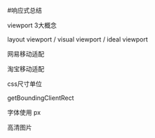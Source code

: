 #响应式总结

viewport 3大概念

layout viewport / visual viewport / ideal viewport

网易移动适配

淘宝移动适配

css尺寸单位

getBoundingClientRect

字体使用 px

高清图片